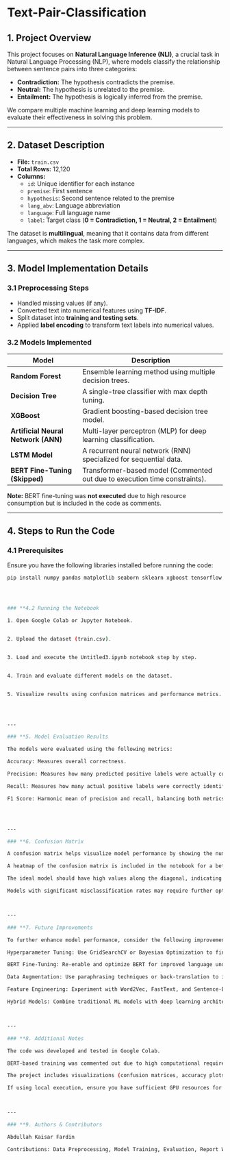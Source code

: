 # Text-Pair-Classification

## **1. Project Overview**
This project focuses on **Natural Language Inference (NLI)**, a crucial task in Natural Language Processing (NLP), where models classify the relationship between sentence pairs into three categories:  
- **Contradiction:** The hypothesis contradicts the premise.  
- **Neutral:** The hypothesis is unrelated to the premise.  
- **Entailment:** The hypothesis is logically inferred from the premise.  

We compare multiple machine learning and deep learning models to evaluate their effectiveness in solving this problem.  

---

## **2. Dataset Description**
- **File:** `train.csv`  
- **Total Rows:** 12,120  
- **Columns:**  
  - `id`: Unique identifier for each instance  
  - `premise`: First sentence  
  - `hypothesis`: Second sentence related to the premise  
  - `lang_abv`: Language abbreviation  
  - `language`: Full language name  
  - `label`: Target class (**0 = Contradiction, 1 = Neutral, 2 = Entailment**)  

The dataset is **multilingual**, meaning that it contains data from different languages, which makes the task more complex.  

---

## **3. Model Implementation Details**
### **3.1 Preprocessing Steps**
- Handled missing values (if any).  
- Converted text into numerical features using **TF-IDF**.  
- Split dataset into **training and testing sets**.  
- Applied **label encoding** to transform text labels into numerical values.  

### **3.2 Models Implemented**
| Model               | Description |
|--------------------|--------------------------------------|
| **Random Forest**   | Ensemble learning method using multiple decision trees. |
| **Decision Tree**   | A single-tree classifier with max depth tuning. |
| **XGBoost**         | Gradient boosting-based decision tree model. |
| **Artificial Neural Network (ANN)** | Multi-layer perceptron (MLP) for deep learning classification. |
| **LSTM Model**      | A recurrent neural network (RNN) specialized for sequential data. |
| **BERT Fine-Tuning (Skipped)** | Transformer-based model (Commented out due to execution time constraints). |

**Note:** BERT fine-tuning was **not executed** due to high resource consumption but is included in the code as comments.

---

## **4. Steps to Run the Code**
### **4.1 Prerequisites**
Ensure you have the following libraries installed before running the code:  
```bash
pip install numpy pandas matplotlib seaborn sklearn xgboost tensorflow transformers




### **4.2 Running the Notebook

1. Open Google Colab or Jupyter Notebook.


2. Upload the dataset (train.csv).


3. Load and execute the Untitled3.ipynb notebook step by step.


4. Train and evaluate different models on the dataset.


5. Visualize results using confusion matrices and performance metrics.




---

### **5. Model Evaluation Results

The models were evaluated using the following metrics:

Accuracy: Measures overall correctness.

Precision: Measures how many predicted positive labels were actually correct.

Recall: Measures how many actual positive labels were correctly identified.

F1 Score: Harmonic mean of precision and recall, balancing both metrics.




---

### **6. Confusion Matrix

A confusion matrix helps visualize model performance by showing the number of correct and incorrect predictions for each class.

A heatmap of the confusion matrix is included in the notebook for a better understanding of misclassified instances.

The ideal model should have high values along the diagonal, indicating correct classifications.

Models with significant misclassification rates may require further optimization.



---

### **7. Future Improvements

To further enhance model performance, consider the following improvements:

Hyperparameter Tuning: Use GridSearchCV or Bayesian Optimization to find optimal model parameters.

BERT Fine-Tuning: Re-enable and optimize BERT for improved language understanding.

Data Augmentation: Use paraphrasing techniques or back-translation to increase training data.

Feature Engineering: Experiment with Word2Vec, FastText, and Sentence-BERT embeddings.

Hybrid Models: Combine traditional ML models with deep learning architectures to improve performance.



---

### **8. Additional Notes

The code was developed and tested in Google Colab.

BERT-based training was commented out due to high computational requirements.

The project includes visualizations (confusion matrices, accuracy plots, and feature importance charts) for better interpretability.

If using local execution, ensure you have sufficient GPU resources for deep learning models.



---

### **9. Authors & Contributors

Abdullah Kaisar Fardin

Contributions: Data Preprocessing, Model Training, Evaluation, Report Writing




